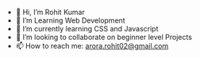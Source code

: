 - 👋 Hi, I’m Rohit Kumar
- 👀 I’m Learning Web Development
- 🌱 I’m currently learning CSS and Javascript
- 💞️ I’m looking to collaborate on beginner level Projects
- 📫 How to reach me: arora.rohit02@gmail.com

<!---
rkarora20/rkarora20 is a ✨ special ✨ repository because its `README.md` (this file) appears on your GitHub profile.
You can click the Preview link to take a look at your changes.
--->

